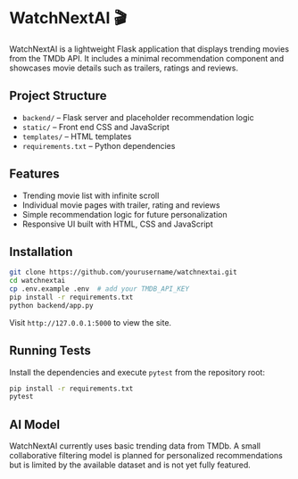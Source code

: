# WatchNextAI 🎬

WatchNextAI is a lightweight Flask application that displays trending movies from the TMDb API. It includes a minimal recommendation component and showcases movie details such as trailers, ratings and reviews.

## Project Structure

- `backend/` – Flask server and placeholder recommendation logic
- `static/` – Front end CSS and JavaScript
- `templates/` – HTML templates
- `requirements.txt` – Python dependencies

## Features

- Trending movie list with infinite scroll
- Individual movie pages with trailer, rating and reviews
- Simple recommendation logic for future personalization
- Responsive UI built with HTML, CSS and JavaScript

## Installation

```bash
git clone https://github.com/yourusername/watchnextai.git
cd watchnextai
cp .env.example .env  # add your TMDB_API_KEY
pip install -r requirements.txt
python backend/app.py
```

Visit `http://127.0.0.1:5000` to view the site.

## Running Tests

Install the dependencies and execute `pytest` from the repository root:

```bash
pip install -r requirements.txt
pytest
```

## AI Model

WatchNextAI currently uses basic trending data from TMDb. A small collaborative filtering model is planned for personalized recommendations but is limited by the available dataset and is not yet fully featured.
